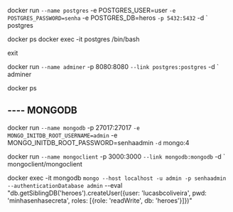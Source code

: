 docker run `
   --name postgres `
   -e POSTGRES_USER=user `
   -e POSTGRES_PASSWORD=senha `
   -e POSTGRES_DB=heros `
   -p 5432:5432 `
   -d `
   postgres

docker ps
docker exec -it postgres /bin/bash

exit

docker run `
    --name adminer `
    -p 8080:8080 `
    --link postgres:postgres `
    -d `
    adminer

docker ps

## ---- MONGODB
docker run `
    --name mongodb `
    -p 27017:27017 `
    -e MONGO_INITDB_ROOT_USERNAME=admin `
    -e MONGO_INITDB_ROOT_PASSWORD=senhaadmin `
    -d `
    mongo:4

docker run `
    --name mongoclient `
    -p 3000:3000 `
    --link mongodb:mongodb `
    -d `
    mongoclient/mongoclient

docker exec -it mongodb `
    mongo --host localhost -u admin -p senhaadmin --authenticationDatabase admin `
    --eval "db.getSiblingDB('heroes').createUser({user: 'lucasbcoliveira', pwd: 'minhasenhasecreta', roles: [{role: 'readWrite', db: 'heroes'}]})"
